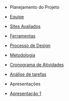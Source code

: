 - Planejamento do Projeto
- [Equipe](/planejamentoDoProjeto/equipe.md)
- [Sites Avaliados](/planejamentoDoProjeto/sitesAvaliados.md)
- [Ferramentas](/planejamentoDoProjeto/ferramentas.md)
- [Processo de Design](/planejamentoDoProjeto/processoDesign.md)
- [Metodologia](/planejamentoDoProjeto/metodologias.md)
- [Cronograma de Atividades](/planejamentoDoProjeto/cronogramaAtividades.md)

- [Análise de tarefas](/analiseTarefas.md)

- Apresentações
- [Apresentação 1](/apresentacoes/apresentacao1.md)
